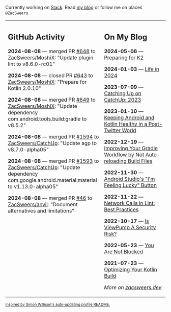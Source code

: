 Currently working on [Slack](https://slack.com/). Read [my blog](https://zacsweers.dev/) or follow me on places `@ZacSweers`.

<table><tr><td valign="top" width="60%">

## GitHub Activity
<!-- githubActivity starts -->
**2024-08-08** — merged PR [#648](https://github.com/ZacSweers/MoshiX/pull/648) to [ZacSweers/MoshiX](https://github.com/ZacSweers/MoshiX): "Update plugin lint to v8.6.0-rc01"

**2024-08-08** — closed PR [#643](https://github.com/ZacSweers/MoshiX/pull/643) to [ZacSweers/MoshiX](https://github.com/ZacSweers/MoshiX): "Prepare for Kotlin 2.0.10"

**2024-08-08** — merged PR [#649](https://github.com/ZacSweers/MoshiX/pull/649) to [ZacSweers/MoshiX](https://github.com/ZacSweers/MoshiX): "Update dependency com.android.tools.build:gradle to v8.5.2"

**2024-08-08** — merged PR [#1594](https://github.com/ZacSweers/CatchUp/pull/1594) to [ZacSweers/CatchUp](https://github.com/ZacSweers/CatchUp): "Update agp to v8.7.0-alpha05"

**2024-08-08** — merged PR [#1593](https://github.com/ZacSweers/CatchUp/pull/1593) to [ZacSweers/CatchUp](https://github.com/ZacSweers/CatchUp): "Update dependency com.google.android.material:material to v1.13.0-alpha05"

**2024-08-08** — merged PR [#46](https://github.com/ZacSweers/anvil/pull/46) to [ZacSweers/anvil](https://github.com/ZacSweers/anvil): "Document alternatives and limitations"
<!-- githubActivity ends -->
</td><td valign="top" width="40%">

## On My Blog
<!-- blog starts -->
**2024-05-06** — [Preparing for K2](https://www.zacsweers.dev/preparing-for-k2/)

**2024-01-03** — [Life in 2024](https://www.zacsweers.dev/life-in-2024/)

**2023-07-09** — [Catching Up on CatchUp: 2023](https://www.zacsweers.dev/catching-up-on-catchup-2023/)

**2023-01-10** — [Keeping Android and Kotlin Healthy in a Post-Twitter World](https://www.zacsweers.dev/keeping-android-healthy/)

**2022-12-19** — [Improving Your Gradle Workflow by Not Auto-reloading Build Files](https://www.zacsweers.dev/improving-your-workflow-by-not-auto-reloading-build-files/)

**2022-11-30** — [Android Studio's "I'm Feeling Lucky" Button](https://www.zacsweers.dev/android-studios-im-feeling-lucky-button/)

**2022-11-22** — [Network Calls in Lint: Best Practices](https://www.zacsweers.dev/network-calls-in-lint-best-practices/)

**2022-10-17** — [Is ViewPump A Security Risk?](https://www.zacsweers.dev/is-viewpump-a-security-risk/)

**2022-05-23** — [You Are Not Blocked](https://www.zacsweers.dev/you-are-not-blocked/)

**2021-07-23** — [Optimizing Your Kotlin Build](https://www.zacsweers.dev/optimizing-your-kotlin-build/)
<!-- blog ends -->
_More on [zacsweers.dev](https://zacsweers.dev/)_
</td></tr></table>

<sub><a href="https://simonwillison.net/2020/Jul/10/self-updating-profile-readme/">Inspired by Simon Willison's auto-updating profile README.</a></sub>